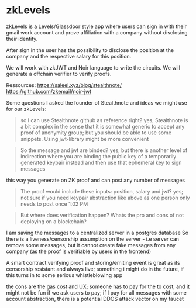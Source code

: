 # zkLevels


zkLevels is a Levels/Glassdoor style app where users can sign in with their gmail work account and prove affiliation with a company without disclosing their identity.

After sign in the user has the possibility to disclose the position at the company and the respective salary for this position.

We will work with zkJWT and Noir language to write the circuits.
We will generate a offchain verifier to verify proofs. 


Ressources:
https://saleel.xyz/blog/stealthnote/
https://github.com/zkemail/noir-jwt


Some questions I asked the founder of Stealthnote and ideas we might use for our zkLevels:

> so I can use Stealthnote github as reference right?
yes, Stealthnote is a bit complex in the sense that it is somewhat generic to accept any proof of anonymity group; but you should be able to use some snippets.
Using jwt-library might be more convenient

> So the message and jwt are binded?
yes, but there is another level of indirection where you are binding the public key of a temporarily generated keypair instead
and then use that ephemeral key to sign messages

this way you generate on ZK proof and can post any number of messages

> The proof would include these inputs: position, salary and jwt?
yes; not sure if you need keypair abstraction like above as one person only needs to post once
1:02 PM

> But where does verification happen? Whats the pro and cons of not deploying on a blockchain?

I am saving the messages to a centralized server in a postgres database
So there is a liveness/censorship assumption on the server - i.e server can remove some messages, but it cannot create fake messages from any company (as the proof is verifiable by users in the frontend)

A smart contract verifying proof and storing/emiting event is great as its censorship resistant and always live; something i might do in the future, if this turns in to some serious whistleblowing app

the cons are the gas cost and UX; someone has to pay for the tx cost, and it might not be fun if we ask users to pay; if I pay for all messages with some account abstraction, there is a potential DDOS attack vector on my faucet


